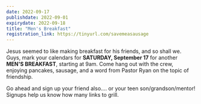 ```yaml
---
date: 2022-09-17
publishdate: 2022-09-01
expirydate: 2022-09-18
title: "Men's Breakfast"
registration_link: https://tinyurl.com/savemeasausage
---
```


Jesus seemed to like making breakfast for his friends, and so shall we. Guys, mark your calendars for **SATURDAY, September 17** for another **MEN'S BREAKFAST**, starting at 9am. Come hang out with the crew, enjoying pancakes, sausage, and a word from Pastor Ryan on the topic of friendship.

Go ahead and sign up your friend also.... or your teen son/grandson/mentor! Signups help us know how many links to grill.

